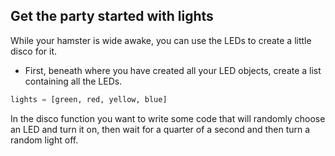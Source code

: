 ## Get the party started with lights

While your hamster is wide awake, you can use the LEDs to create a little disco for it.

- First, beneath where you have created all your LED objects, create a list containing all the LEDs.

```python
lights = [green, red, yellow, blue]
```

In the disco function you want to write some code that will randomly choose an LED and turn it on, then wait for a quarter of a second and then turn a random light off.
